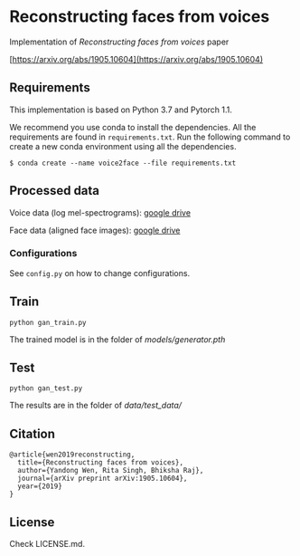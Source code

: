# Reconstructing faces from voices

Implementation of *Reconstructing faces from voices* paper 

[https://arxiv.org/abs/1905.10604](https://arxiv.org/abs/1905.10604)

## Requirements

This implementation is based on Python 3.7 and Pytorch 1.1. 

We recommend you use conda to install the dependencies. All the requirements are found in `requirements.txt`. Run the following command to create a new conda environment using all the dependencies. 

```
$ conda create --name voice2face --file requirements.txt
```

## Processed data
Voice data (log mel-spectrograms): [google drive](https://drive.google.com/open?id=1T5Mv_7FC2ZfrjQu17Rn9E24IOgdii4tj)

Face data (aligned face images): [google drive](https://drive.google.com/open?id=1qmxGwW5_lNQbTqwW81yPObJ-S-n3rpXp)

### Configurations 

See `config.py` on how to change configurations. 


## Train

```
python gan_train.py
```
The trained model is in the folder of *models/generator.pth*

## Test

```
python gan_test.py
``` 
The results are in the folder of *data/test_data/*
## Citation

	@article{wen2019reconstructing,
	  title={Reconstructing faces from voices},
	  author={Yandong Wen, Rita Singh, Bhiksha Raj},
	  journal={arXiv preprint arXiv:1905.10604},
	  year={2019}
	}
## License 

Check LICENSE.md. 
